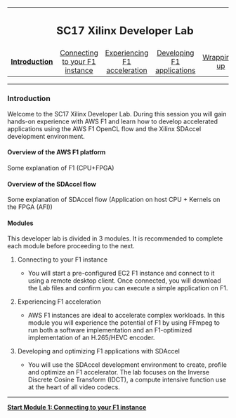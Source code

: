 <table style="width:100%">
  <tr>
    <th width="100%" colspan="5"><h2>SC17 Xilinx Developer Lab</h2></th>
  </tr>
  <tr>
    <td width="20%" align="center"><a href="README.md"><b>Introduction</b></a></td>
    <td width="20%" align="center"><a href="SETUP.md">Connecting to your F1 instance</a></td> 
    <td width="20%" align="center"><a href="FFMPEG_Lab.md">Experiencing F1 acceleration</a></td>
    <td width="20%" align="center"><a href="IDCT_Lab.md">Developing F1 applications</a></td>
    <td width="20%" align="center"><a href="WRAP_UP.md">Wrapping-up</td>
  </tr>
</table>

---------------------------------------
### Introduction

Welcome to the SC17 Xilinx Developer Lab. During this session you will gain hands-on experience with AWS F1 and learn how to develop accelerated applications using the AWS F1 OpenCL flow and the Xilinx SDAccel development environment.

#### Overview of the AWS F1 platform

Some explanation of F1 (CPU+FPGA)

#### Overview of the SDAccel flow

Some explanation of SDAccel flow (Application on host CPU + Kernels on the FPGA (AFI))

#### Modules

This developer lab is divided in 3 modules. It is recommended to complete each module before proceeding to the next.

1. Connecting to your F1 instance 
   - You will start a pre-configured EC2 F1 instance and connect to it using a remote desktop client. Once connected, you will download the Lab files and confirm you can execute a simple application on F1.

1. Experiencing F1 acceleration 
   - AWS F1 instances are ideal to accelerate complex workloads. In this module you will experience the potential of F1 by using FFmpeg to run both a software implementation and an F1-optimized implementation of an H.265/HEVC encoder. 

1. Developing and optimizing F1 applications with SDAccel
   - You will use the SDAccel development environment to create, profile and optimize an F1 accelerator. The lab focuses on the Inverse Discrete Cosine Transform (IDCT), a compute intensive function use at the heart of all video codecs.

---------------------------------------

[**Start Module 1: Connecting to your F1 instance**](Setup.md)
